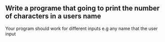 ## Write a programe that going to print the number of characters in a users name

Your program should work for different inputs e.g any name that the user input
